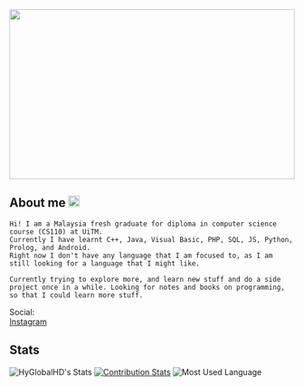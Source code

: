 <img src="https://www.pixelstalk.net/wp-content/uploads/2016/10/Art-landscape-mountains-wallpaper-landscapes-walls.jpg" width="100%" height="300" />

## About me <img src="https://github.githubassets.com/images/mona-loading-dark.gif" width="20" />
```
Hi! I am a Malaysia fresh graduate for diploma in computer science course (CS110) at UiTM.
Currently I have learnt C++, Java, Visual Basic, PHP, SQL, JS, Python, Prolog, and Android.
Right now I don't have any language that I am focused to, as I am still looking for a language that I might like.
```
``
Currently trying to explore more, and learn new stuff and do a side project once in a while.
Looking for notes and books on programming, so that I could learn more stuff.
``

Social:  
[Instagram](https://instagram.com/hyglobalhd)

## Stats
![HyGlobalHD's Stats](https://github-readme-stats.vercel.app/api?username=HyGlobalHD&count_private=true&show_icons=true&theme=vue-dark&hide_title=true)
[![Contribution Stats](https://github-contribution-stats.vercel.app/api/?username=HyGlobalHD)](https://github.com/LordDashMe/github-contribution-stats/)
![Most Used Language](https://github-readme-stats.vercel.app/api/top-langs/?username=hyglobalhd)


<!--
**HyGlobalHD/HyGlobalHD** is a ✨ _special_ ✨ repository because its `README.md` (this file) appears on your GitHub profile.

Still doesn't know what to add, maybe in the future
-->
